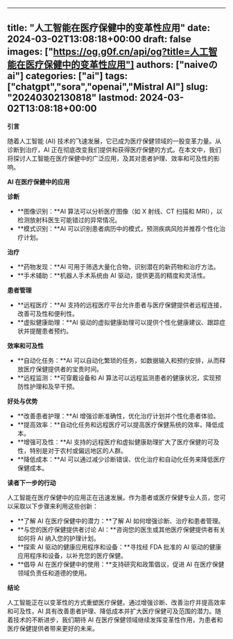 
---
title: "人工智能在医疗保健中的变革性应用"
date: 2024-03-02T13:08:18+00:00
draft: false
images: ["https://og.g0f.cn/api/og?title=人工智能在医疗保健中的变革性应用"]
authors: ["naiveのai"]
categories: ["ai"]
tags: ["chatgpt","sora","openai","Mistral AI"]
slug: "20240302130818"
lastmod: 2024-03-02T13:08:18+00:00
---
**引言**

随着人工智能 (AI) 技术的飞速发展，它已成为医疗保健领域的一股变革力量。从诊断到治疗，AI 正在彻底改变我们提供和获得医疗保健的方式。在本文中，我们将探讨人工智能在医疗保健中的广泛应用，及其对患者护理、效率和可及性的影响。

**AI 在医疗保健中的应用**

**诊断**

* **图像识别：**AI 算法可以分析医疗图像（如 X 射线、CT 扫描和 MRI），以检测放射科医生可能错过的异常情况。
* **模式识别：**AI 可以识别患者病历中的模式，预测疾病风险并推荐个性化治疗计划。

**治疗**

* **药物发现：**AI 可用于筛选大量化合物，识别潜在的新药物和治疗方法。
* **手术辅助：**机器人手术系统由 AI 驱动，提供更高的精度和灵活性。

**患者管理**

* **远程医疗：**AI 支持的远程医疗平台允许患者与医疗保健提供者远程连接，改善可及性和便利性。
* **虚拟健康助理：**AI 驱动的虚拟健康助理可以提供个性化健康建议、跟踪症状并提醒患者预约。

**效率和可及性**

* **自动化任务：**AI 可以自动化繁琐的任务，如数据输入和预约安排，从而释放医疗保健提供者的宝贵时间。
* **远程监测：**可穿戴设备和 AI 算法可以远程监测患者的健康状况，实现预防性护理和及早干预。

**好处与优势**

* **改善患者护理：**AI 增强诊断准确性，优化治疗计划并个性化患者体验。
* **提高效率：**自动化任务和远程医疗可以提高医疗保健系统的效率，降低成本。
* **增强可及性：**AI 支持的远程医疗和虚拟健康助理扩大了医疗保健的可及性，特别是对于农村或偏远地区的人群。
* **降低成本：**AI 可以通过减少诊断错误、优化治疗和自动化任务来降低医疗保健成本。

**读者下一步的行动**

人工智能在医疗保健中的应用正在迅速发展。作为患者或医疗保健专业人员，您可以采取以下步骤来利用这些创新：

* **了解 AI 在医疗保健中的潜力：**了解 AI 如何增强诊断、治疗和患者管理。
* **与您的医疗保健提供者讨论 AI：**咨询您的医生或其他医疗保健提供者有关如何将 AI 纳入您的护理计划。
* **探索 AI 驱动的健康应用程序和设备：**寻找经 FDA 批准的 AI 驱动的健康应用程序和设备，以补充您的医疗保健。
* **倡导 AI 在医疗保健中的使用：**支持研究和政策倡议，促进 AI 在医疗保健领域负责任和道德的使用。

**结论**

人工智能正在以变革性的方式重塑医疗保健。通过增强诊断、改善治疗并提高效率和可及性，AI 具有改善患者护理、降低成本并扩大医疗保健可及范围的潜力。随着技术的不断进步，我们期待 AI 在医疗保健领域继续发挥变革性作用，为患者和医疗保健提供者带来更好的未来。